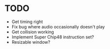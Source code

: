 # TODO

  - Get timing right
  - Fix bug where audio occasionally doesn't play
  - Get collision working
  - Implement Super Chip48 instruction set?
  - Resizable window?